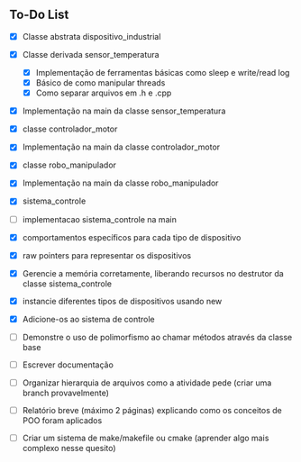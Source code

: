## To-Do List
- [x] Classe abstrata dispositivo_industrial
- [x] Classe derivada sensor_temperatura
    - [x] Implementação de ferramentas básicas como sleep e write/read log
    - [x] Básico de como manipular threads
    - [x] Como separar arquivos em .h e .cpp
- [x] Implementação na main da classe sensor_temperatura
- [x] classe controlador_motor
- [x] Implementação na main da classe controlador_motor
- [x] classe robo_manipulador
- [x] Implementação na main da classe robo_manipulador
- [x] sistema_controle
- [ ] implementacao sistema_controle na main
- [x] comportamentos específicos para cada tipo de dispositivo
- [x] raw pointers para representar os dispositivos
- [x] Gerencie a memória corretamente, liberando recursos no destrutor da classe sistema_controle
- [x] instancie diferentes tipos de dispositivos usando new
- [x] Adicione-os ao sistema de controle
- [ ] Demonstre o uso de polimorfismo ao chamar métodos através da classe base
- [ ] Escrever documentação
- [ ] Organizar hierarquia de arquivos como a atividade pede (criar uma branch provavelmente)
- [ ] Relatório breve (máximo 2 páginas) explicando como os conceitos de POO foram aplicados
- [ ] Criar um sistema de make/makefile ou cmake (aprender algo mais complexo nesse quesito)




